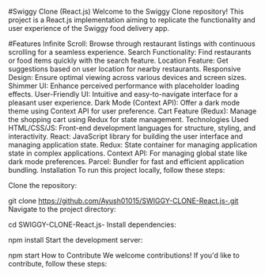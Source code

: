 #Swiggy Clone (React.js)
Welcome to the Swiggy Clone repository! This project is a React.js implementation aiming to replicate the functionality and user experience of the Swiggy food delivery app.

#Features
Infinite Scroll: Browse through restaurant listings with continuous scrolling for a seamless experience.
Search Functionality: Find restaurants or food items quickly with the search feature.
Location Feature: Get suggestions based on user location for nearby restaurants.
Responsive Design: Ensure optimal viewing across various devices and screen sizes.
Shimmer UI: Enhance perceived performance with placeholder loading effects.
User-Friendly UI: Intuitive and easy-to-navigate interface for a pleasant user experience.
Dark Mode (Context API): Offer a dark mode theme using Context API for user preference.
Cart Feature (Redux): Manage the shopping cart using Redux for state management.
Technologies Used
HTML/CSS/JS: Front-end development languages for structure, styling, and interactivity.
React: JavaScript library for building the user interface and managing application state.
Redux: State container for managing application state in complex applications.
Context API: For managing global state like dark mode preferences.
Parcel: Bundler for fast and efficient application bundling.
Installation
To run this project locally, follow these steps:

Clone the repository:

git clone https://github.com/Ayush01015/SWIGGY-CLONE-React.js-.git
Navigate to the project directory:

cd SWIGGY-CLONE-React.js-
Install dependencies:

npm install
Start the development server:

npm start
How to Contribute
We welcome contributions! If you'd like to contribute, follow these steps:
